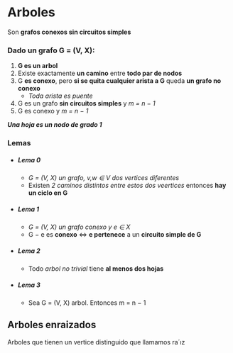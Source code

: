 # Arboles
Son **grafos conexos sin circuitos simples**
### Dado un grafo G = (V, X):
1) **G es un arbol**
2) Existe exactamente **un camino** entre **todo par de nodos**
3) G **es conexo**, pero **si se quita cualquier arista a G** queda **un grafo no conexo**
	- _Toda arista es puente_
4) G es un grafo **sin circuitos simples** y _m = n − 1_
5) G es conexo y _m = n − 1_


***Una hoja es un nodo de grado 1***

### Lemas
- ##### Lema 0
	- _G = (V, X) un grafo, v,w ∈ V dos vertices diferentes_
	- Existen _2 caminos distintos entre estos dos veertices_ entonces **hay un ciclo en G**
- ##### Lema 1
	- _G = (V, X) un grafo conexo y e ∈ X_
	- G − e es **conexo** <=> **e pertenece** a un **circuito simple de G**
- ##### Lema 2
	- Todo _arbol no trivial_ tiene **al menos dos hojas**
- ##### Lema 3
	- Sea G = (V, X) arbol. Entonces m = n − 1


## Arboles enraizados
Arboles que tienen un vertice distinguido que llamamos ra´ız